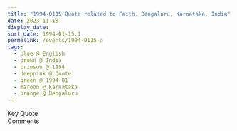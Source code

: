 ```yaml
---
title: "1994-0115 Quote related to Faith, Bengaluru, Karnataka, India"
date: 2023-11-18
display_date: 
sort_date: 1994-01-15.1
permalink: /events/1994-0115-a
tags:
  - blue @ English
  - brown @ India
  - crimson @ 1994
  - deeppink @ Quote
  - green @ 1994-01
  - maroon @ Karnataka
  - orange @ Bengaluru
---
```


<wave-list>
  <list-title color="green" width="75">Key Quote</list-title>
  <list-item color="BlanchedAlmond"  width="200"></list-item>
  <list-item color="Lavender"></list-item>
  <list-item color="BlanchedAlmond"></list-item>
</wave-list>

<br>

<wave-list>
  <list-title color="green" width="75">Comments</list-title>
  <list-item color="BlanchedAlmond"  width="200"></list-item>
  <list-item color="Lavender"></list-item>
  <list-item color="BlanchedAlmond"></list-item>
</wave-list>